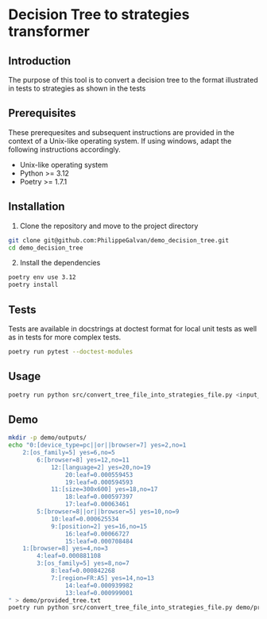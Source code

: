 # Decision Tree to strategies transformer

## Introduction
The purpose of this tool is to convert a decision tree to the format illustrated in tests to strategies as shown in the tests

## Prerequisites
These prerequesites and subsequent instructions are provided in the context of a Unix-like operating system.
If using windows, adapt the following instructions accordingly.
- Unix-like operating system
- Python >= 3.12
- Poetry >= 1.7.1

## Installation
1. Clone the repository and move to the project directory
```bash
git clone git@github.com:PhilippeGalvan/demo_decision_tree.git
cd demo_decision_tree
```

2. Install the dependencies
```bash
poetry env use 3.12
poetry install
```

## Tests
Tests are available in docstrings at doctest format for local unit tests as well as in tests for more complex tests.
```bash
poetry run pytest --doctest-modules
```

## Usage
```bash
poetry run python src/convert_tree_file_into_strategies_file.py <input_file> <output_file>
```

## Demo
```bash
mkdir -p demo/outputs/
echo "0:[device_type=pc||or||browser=7] yes=2,no=1
	2:[os_family=5] yes=6,no=5
		6:[browser=8] yes=12,no=11
			12:[language=2] yes=20,no=19
				20:leaf=0.000559453
				19:leaf=0.000594593
			11:[size=300x600] yes=18,no=17
				18:leaf=0.000597397
				17:leaf=0.00063461
		5:[browser=8||or||browser=5] yes=10,no=9
			10:leaf=0.000625534
			9:[position=2] yes=16,no=15
				16:leaf=0.00066727
				15:leaf=0.000708484
	1:[browser=8] yes=4,no=3
		4:leaf=0.000881108
		3:[os_family=5] yes=8,no=7
			8:leaf=0.000842268
			7:[region=FR:A5] yes=14,no=13
				14:leaf=0.000939982
				13:leaf=0.000999001
" > demo/provided_tree.txt
poetry run python src/convert_tree_file_into_strategies_file.py demo/provided_tree.txt demo/outputs/strategies.txt
```
